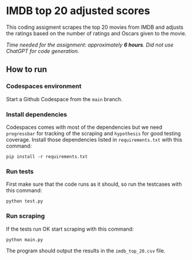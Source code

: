 # IMDB top 20 adjusted scores
This coding assigment scrapes the top 20 movies from IMDB and adjusts the ratings based on the number of ratings and Oscars given to the movie.

*Time needed for the assignment: approximately **6 hours**. Did not use ChatGPT for code generation.*

## How to run

### Codespaces environment
Start a Github Codespace from the `main` branch.

### Install dependencies
Codespaces comes with most of the dependencies but we need `progressbar` for tracking of the scraping and `hypothesis` for good testing coverage. Install those dependencies listed in `requirements.txt` with this command:
```
pip install -r requirements.txt
```

### Run tests
First make sure that the code runs as it should, so run the testcases with this command:
```
python test.py
```

### Run scraping
If the tests run OK start scraping with this command:
```
python main.py
```
The program should output the results in the `imdb_top_20.csv` file.
